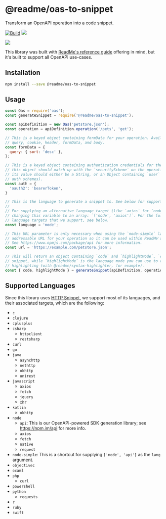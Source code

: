 # @readme/oas-to-snippet

Transform an OpenAPI operation into a code snippet.

[![Build](https://github.com/readmeio/oas-to-snippet/workflows/CI/badge.svg)](https://github.com/readmeio/oas-to-snippet/) [![](https://img.shields.io/npm/v/@readme/oas-to-snippet)](https://npm.im/@readme/oas-to-snippet)

[![](https://d3vv6lp55qjaqc.cloudfront.net/items/1M3C3j0I0s0j3T362344/Untitled-2.png)](https://readme.io)

This library was built with [ReadMe's reference guide](https://readme.com/documentation) offering in mind, but it's built to support all OpenAPI use-cases.

## Installation

```sh
npm install --save @readme/oas-to-snippet
```

## Usage

```js
const Oas = require('oas');
const generateSnippet = require('@readme/oas-to-snippet');

const apiDefinition = new Oas('petstore.json');
const operation = apiDefinition.operation('/pets', 'get');

// This is a keyed object containing formData for your operation. Available keys are: path,
// query, cookie, header, formData, and body.
const formData = {
  query: { sort: 'desc' },
};

// This is a keyed object containing authentication credentials for the operation. The keys for
// this object should match up with the `securityScheme` on the operation you're accessing, and
// its value should either be a String, or an Object containing `user` and/or `pass` (for Basic
// auth schemes).
const auth = {
  'oauth2': 'bearerToken',
}

// This is the language to generate a snippet to. See below for supported languages.
//
// For supplying an alternative language target (like `axios` for `node`), you can do so by
// changing this variable to an array: `['node', 'axios']`. For the full list of alternative
// language targets that we support, see below.
const language = 'node';

// This URL parameter is only necessary when using the `node-simple` language and it should be an
// addressable URL for your operation so it can be used within ReadMe's OpenAPI auto SDK package.
// See https://www.npmjs.com/package/api for more information.
const url = 'https://example.com/petstore.json';

// This will return an object containing `code` and `highlightMode`. `code` is the generated code
// snippet, while `highlightMode` is the language mode you can use to render it for syntax
// highlighting (with @readme/syntax-highlighter, for example).
const { code, highlightMode } = generateSnippet(apiDefinition, operation, formData, auth, language, url);
```

## Supported Languages

Since this library uses [HTTP Snippet](https://github.com/Kong/httpsnippet), we support most of its languages, and their associated targets, which are the following:

* `c`
* `clojure`
* `cplusplus`
* `csharp`
  * `httpclient`
  * `restsharp`
* `curl`
* `go`
* `java`
  * `asynchttp`
  * `nethttp`
  * `okhttp`
  * `unirest`
* `javascript`
  * `axios`
  * `fetch`
  * `jquery`
  * `xhr`
* `kotlin`
  * `okhttp`
* `node`
  * `api`: This is our OpenAPI-powered SDK generation library; see https://npm.im/api for more info.
  * `axios`
  * `fetch`
  * `native`
  * `request`
* `node-simple`: This is a shortcut for supplying `['node', 'api']` as the `lang` argument.
* `objectivec`
* `ocaml`
* `php`
  * `curl`
* `powershell`
* `python`
  * `requests`
* `r`
* `ruby`
* `swift`
